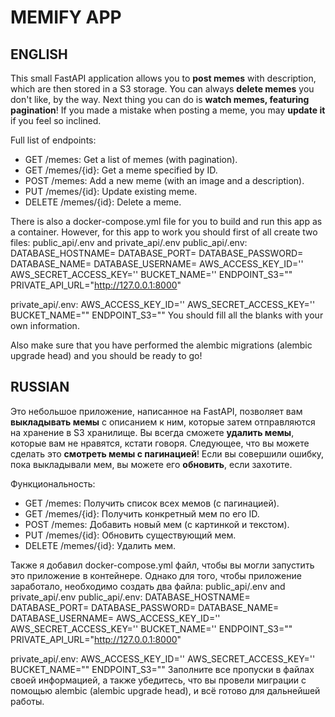 # MEMIFY APP
## ENGLISH
This small FastAPI application allows you to **post memes** with description, which are then stored in a S3 storage. You can always **delete memes** you don't like, by the way. Next thing you can do is **watch memes, featuring pagination**!
If you made a mistake when posting a meme, you may **update it** if you feel so inclined.

Full list of endpoints:
- GET /memes: Get a list of memes (with pagination).
- GET /memes/{id}: Get a meme specified by ID.
- POST /memes: Add a new meme (with an image and a description).
- PUT /memes/{id}: Update existing meme.
- DELETE /memes/{id}: Delete a meme.

There is also a docker-compose.yml file for you to build and run this app as a container.
However, for this app to work you should first of all create two files: public_api/.env and private_api/.env
public_api/.env:
DATABASE_HOSTNAME=
DATABASE_PORT=
DATABASE_PASSWORD=
DATABASE_NAME=
DATABASE_USERNAME=
AWS_ACCESS_KEY_ID=''
AWS_SECRET_ACCESS_KEY=''
BUCKET_NAME=''
ENDPOINT_S3=""
PRIVATE_API_URL="http://127.0.0.1:8000"

private_api/.env:
AWS_ACCESS_KEY_ID=''
AWS_SECRET_ACCESS_KEY=''
BUCKET_NAME=""
ENDPOINT_S3=""
You should fill all the blanks with your own information.

Also make sure that you have performed the alembic migrations (alembic upgrade head) and you should be ready to go!

## RUSSIAN
Это небольшое приложение, написанное на FastAPI, позволяет вам **выкладывать мемы** с описанием к ним, которые затем отправляются на хранение в S3 хранилище. Вы всегда сможете **удалить мемы**, которые вам не нравятся, кстати говоря.
Следующее, что вы можете сделать это **смотреть мемы с пагинацией**! Если вы совершили ошибку, пока выкладывали мем, вы можете его **обновить**, если захотите.

Функциональность:
- GET /memes: Получить список всех мемов (с пагинацией).
- GET /memes/{id}: Получить конкретный мем по его ID.
- POST /memes: Добавить новый мем (с картинкой и текстом).
- PUT /memes/{id}: Обновить существующий мем.
- DELETE /memes/{id}: Удалить мем.

Также я добавил docker-compose.yml файл, чтобы вы могли запустить это приложение в контейнере.
Однако для того, чтобы приложение заработало, необходимо создать два файла: public_api/.env and private_api/.env
public_api/.env:
DATABASE_HOSTNAME=
DATABASE_PORT=
DATABASE_PASSWORD=
DATABASE_NAME=
DATABASE_USERNAME=
AWS_ACCESS_KEY_ID=''
AWS_SECRET_ACCESS_KEY=''
BUCKET_NAME=''
ENDPOINT_S3=""
PRIVATE_API_URL="http://127.0.0.1:8000"

private_api/.env:
AWS_ACCESS_KEY_ID=''
AWS_SECRET_ACCESS_KEY=''
BUCKET_NAME=""
ENDPOINT_S3=""
Заполните все пропуски в файлах своей информацией, а также убедитесь, что вы провели миграции с помощью alembic (alembic upgrade head), и всё готово для дальнейшей работы.
